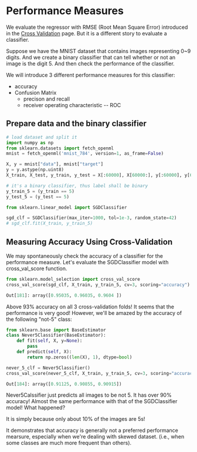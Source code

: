 # Performance Measures

We evaluate the regressor with RMSE (Root Mean Square Error)
introduced in the [Cross Validation](./cross_validation.md) page.
But it is a different story to evaluate a classifier.

Suppose we have the MNIST dataset that contains images
representing 0~9 digits. And we create a binary classifier
that can tell whether or not an image is the digit 5. And then
check the performance of the classifier.

We will introduce 3 different performance measures for
this classifier:

* accuracy
* Confusion Matrix
  * precison and recall
  * receiver operating characteristic -- ROC

## Prepare data and the binary classifier

```python
# load dataset and split it
import numpy as np
from sklearn.datasets import fetch_openml
mnist = fetch_openml('mnist_784', version=1, as_frame=False)

X, y = mnist["data"], mnist["target"]
y = y.astype(np.uint8)
X_train, X_test, y_train, y_test = X[:60000], X[60000:], y[:60000], y[60000:]

# it's a binary classifier, thus label shall be binary
y_train_5 = (y_train == 5)
y_test_5 = (y_test == 5)

from sklearn.linear_model import SGDClassifier

sgd_clf = SGDClassifier(max_iter=1000, tol=1e-3, random_state=42)
# sgd_clf.fit(X_train, y_train_5)
```

## Measuring Accuracy Using Cross-Validation

We may spontaneously check the accuracy of a classifier for
the performance measure.
Let's evaluate the SGDClassifier model with cross_val_score function.

```python
from sklearn.model_selection import cross_val_score
cross_val_score(sgd_clf, X_train, y_train_5, cv=3, scoring="accuracy")

Out[181]: array([0.95035, 0.96035, 0.9604 ])
```

Above 93% accuracy on all 3 cross-validation folds!
It seems that the performance is very good!
However, we'll be amazed by the accuracy of the following "not-5" class:

```python
from sklearn.base import BaseEstimator
class Never5Classifier(BaseEstimator):
    def fit(self, X, y=None):
        pass
    def predict(self, X):
        return np.zeros((len(X), 1), dtype=bool)

never_5_clf = Never5Classifier()
cross_val_score(never_5_clf, X_train, y_train_5, cv=3, scoring="accuracy")

Out[184]: array([0.91125, 0.90855, 0.90915])
```

Never5Calssifier just predicts all images to be not 5.
It has over 90% accuracy! Almost the same performance
with that of the SGDClassifier model! What happened?

It is simply because only about 10% of the images are 5s!

It demonstrates that accuracy is generally not
a preferred performance mearsure, especially when
we're dealing with skewed dataset. (i.e., when some
classes are much more frequent than others).
